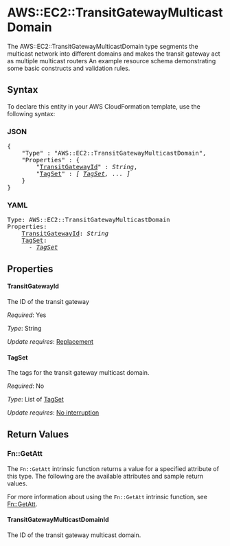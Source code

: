 # AWS::EC2::TransitGatewayMulticastDomain

The AWS::EC2::TransitGatewayMulticastDomain type segments the multicast network into different domains and makes the transit gateway act as multiple multicast routers
An example resource schema demonstrating some basic constructs and validation rules.

## Syntax

To declare this entity in your AWS CloudFormation template, use the following syntax:

### JSON

<pre>
{
    "Type" : "AWS::EC2::TransitGatewayMulticastDomain",
    "Properties" : {
        "<a href="#transitgatewayid" title="TransitGatewayId">TransitGatewayId</a>" : <i>String</i>,
        "<a href="#tagset" title="TagSet">TagSet</a>" : <i>[ <a href="tagset.md">TagSet</a>, ... ]</i>
    }
}
</pre>

### YAML

<pre>
Type: AWS::EC2::TransitGatewayMulticastDomain
Properties:
    <a href="#transitgatewayid" title="TransitGatewayId">TransitGatewayId</a>: <i>String</i>
    <a href="#tagset" title="TagSet">TagSet</a>: <i>
      - <a href="tagset.md">TagSet</a></i>
</pre>

## Properties

#### TransitGatewayId

The ID of the transit gateway

_Required_: Yes

_Type_: String

_Update requires_: [Replacement](https://docs.aws.amazon.com/AWSCloudFormation/latest/UserGuide/using-cfn-updating-stacks-update-behaviors.html#update-replacement)

#### TagSet

The tags for the transit gateway multicast domain.

_Required_: No

_Type_: List of <a href="tagset.md">TagSet</a>

_Update requires_: [No interruption](https://docs.aws.amazon.com/AWSCloudFormation/latest/UserGuide/using-cfn-updating-stacks-update-behaviors.html#update-no-interrupt)

## Return Values

### Fn::GetAtt

The `Fn::GetAtt` intrinsic function returns a value for a specified attribute of this type. The following are the available attributes and sample return values.

For more information about using the `Fn::GetAtt` intrinsic function, see [Fn::GetAtt](https://docs.aws.amazon.com/AWSCloudFormation/latest/UserGuide/intrinsic-function-reference-getatt.html).

#### TransitGatewayMulticastDomainId

The ID of the transit gateway multicast domain.

